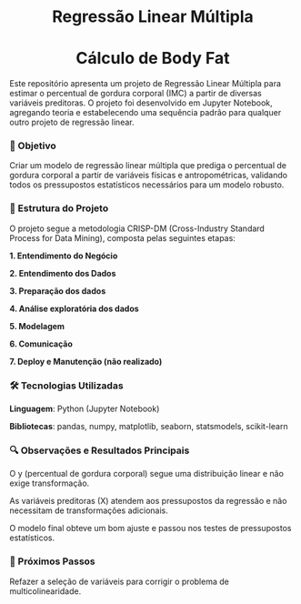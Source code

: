 # <center>Regressão Linear Múltipla
# <center>Cálculo de Body Fat

Este repositório apresenta um projeto de Regressão Linear Múltipla para estimar o percentual de gordura corporal (IMC) a partir de diversas variáveis preditoras. O projeto foi desenvolvido em Jupyter Notebook, agregando teoria e estabelecendo uma sequência padrão para qualquer outro projeto de regressão linear.

### 📌 Objetivo

Criar um modelo de regressão linear múltipla que prediga o percentual de gordura corporal a partir de variáveis físicas e antropométricas, validando todos os pressupostos estatísticos necessários para um modelo robusto.

### 📂 Estrutura do Projeto

O projeto segue a metodologia CRISP-DM (Cross-Industry Standard Process for Data Mining), composta pelas seguintes etapas:

**1. Entendimento do Negócio**

**2. Entendimento dos Dados**

**3. Preparação dos dados**

**4. Análise exploratória dos dados**

**5. Modelagem**

**6. Comunicação**

**7. Deploy e Manutenção (não realizado)**

### 🛠 Tecnologias Utilizadas

**Linguagem**: Python (Jupyter Notebook)

**Bibliotecas**: pandas, numpy, matplotlib, seaborn, statsmodels, scikit-learn

### 🔍 Observações e Resultados Principais

O y (percentual de gordura corporal) segue uma distribuição linear e não exige transformação.

As variáveis preditoras (X) atendem aos pressupostos da regressão e não necessitam de transformações adicionais.

O modelo final obteve um bom ajuste e passou nos testes de pressupostos estatísticos.

### 📌 Próximos Passos

Refazer a seleção de variáveis para corrigir o problema de multicolinearidade. 